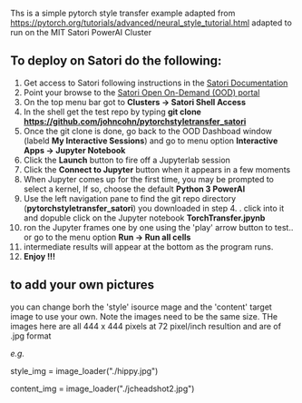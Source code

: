Ths is a simple pytorch style transfer example adapted from https://pytorch.org/tutorials/advanced/neural_style_tutorial.html
adapted to run on the MIT Satori PowerAI Cluster

## To deploy on Satori do the following:
1. Get access to Satori following  instructions in the [Satori Documentation](https://mit-satori.github.io/satori-basics.html)
2. Point your browse to the [Satori Open On-Demand (OOD)  portal](https://satori-portal.mit.edu/pun/sys/dashboard)
3. On the top menu bar got to **Clusters -> Satori Shell Access** 
4. In the  shell get the test repo by typing  **git clone https://github.com/johncohn/pytorchstyletransfer_satori**
5. Once the git clone is done, go back to the OOD Dashboad window (labeld **My Interactive Sessions**) and go to menu option **Interactive Apps -> Jupyter Notebook**
6. Click the **Launch** button to fire off a Jupyterlab session
7. Click the **Connect to Jupyter** button when it appears in a few moments
8. When Jupyter comes up for the first time, you may be prompted to select a kernel, If so, choose the default **Python 3 PowerAI**
9. Use the left navigation pane to find the git repo directory (**pytorchstyletransfer_satori**) you downloaded in step 4. . click into it and dopuble click on the Jupyter notebook **TorchTransfer.jpynb**
10. ron the Jupyter frames one by one  using the 'play' arrow button to test.. or go to the menu option **Run -> Run all cells**
11. intermediate  results will appear at the bottom as the program runs. 
12. **Enjoy !!!**


## to add your own pictures
you can change  borh the 'style' isource mage and the 'content' target image to use your own. Note the images need to be the same size. THe images here are all 444 x 444 pixels at 72 pixel/inch resultion and are of .jpg format 

*e.g.*

style_img = image_loader("./hippy.jpg")

content_img = image_loader("./jcheadshot2.jpg")
